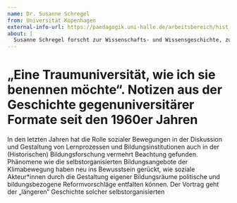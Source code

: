 ```yaml
---
name: Dr. Susanne Schregel
from: Universität Kopenhagen
external-info-url: https://paedagogik.uni-halle.de/arbeitsbereich/hist_erzw/mitarbeiter-innen/schregel/ 
about: |
  Susanne Schregel forscht zur Wissenschafts- und Wissensgeschichte, zur Geschichte des Politischen, der Geschichte sozialer Bewegungen und der Geschichte der Intelligenz und Begabung. Sie wurde 2010 an der TU Darmstadt mit einer Studie zur Geschichte der neuen Friedensbewegung promoviert. Anschließend arbeitete sie als wissenschaftliche Mitarbeiterin an der interdisziplinären a.r.t.e.s. Graduate School for the Humanities Cologne, am Historischen Institut der Universität Köln, am Arbeitsbereich Zeitgeschichte der Universität Konstanz sowie an der Professur für Historische Erziehungswissenschaft an der Universität Halle-Wittenberg. Im Sommersemester 2023 war sie Fellow des IFK. Internationales Forschungszentrum Kulturwissenschaften (Kunstuniversität Linz in Wien), ab WS 2023 ist sie Gastwissenschaftlerin an der Universität Kopenhagen (mit einem Fellowship der Alexander von Humboldt-Stiftung). Zu ihren neueren Publikationen zählen: „Geschichte und Gegenwart von Gegenunis“, ORF Science, 7.5. 2023 (https://science.orf.at/stories/3219113/); „Das hochbegabte Kind zwischen Eliteförderung und Hilfsbedürftigkeit 1978 bis 1985“, in: Vierteljahreshefte für Zeitgeschichte 68 (2020) 1, S. 95–125; „Social Movements, Protest, and Academic Knowledge Formation. Interactions since the 1960s”, Moving the Social 60 (2018) (https://moving-the-social.ub.rub.de/index.php/MTS/article/view/7409).
---
```


# „Eine Traumuniversität, wie ich sie benennen möchte“. Notizen aus der Geschichte gegenuniversitärer Formate seit den 1960er Jahren

In den letzten Jahren hat die Rolle sozialer Bewegungen in der Diskussion und Gestaltung von Lernprozessen und Bildungsinstitutionen auch in der (Historischen) Bildungsforschung vermehrt Beachtung gefunden. Phänomene wie die selbstorganisierten Bildungsangebote der Klimabewegung haben neu ins Bewusstsein gerückt, wie soziale Akteur*innen durch die Gestaltung eigener Bildungsräume politische und bildungsbezogene Reformvorschläge entfalten können. Der Vortrag geht der „längeren“ Geschichte solcher selbstorganisierten 


